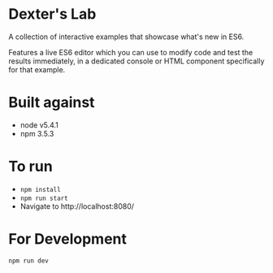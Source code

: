 Dexter's Lab
============

A collection of interactive examples that showcase what's new in ES6.

Features a live ES6 editor which you can use to modify code and test the results immediately, in a dedicated console or HTML component specifically for that example.

Built against
=============

- node v5.4.1
- npm 3.5.3

To run
======

- `npm install`
- `npm run start`
- Navigate to http://localhost:8080/

For Development
===============
`npm run dev`

